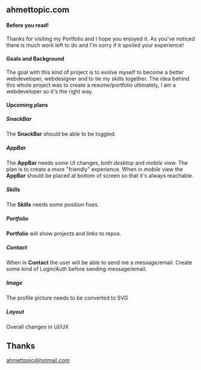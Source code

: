 ## ahmettopic.com

#### Before you read!
Thanks for visiting my Portfolio and I hope you enjoyed it. As you've noticed there is much work left to do and I'm sorry if it spoiled your experience!

#### Goals and Background
The goal with this kind of project is to evolve myself to become a better webdeveloper, webdesigner and to tie my skills together. The idea behind this whole project was to create a resume/portfolio ultimately, I am a webdeveloper so it's the right way.

#### Upcoming plans

##### SnackBar
The **SnackBar** should be able to be toggled.

##### AppBar
The **AppBar** needs some UI changes, both *desktop* and *mobile* view. The plan is to create a more "friendly" experience. When in *mobile* view the **AppBar** should be placed at bottom of screen so that it's always reachable.

##### Skills
The **Skills** needs some position fixes.

##### Portfolio
**Portfolio** will show projects and links to repos.

##### Contact
When in **Contact** the user will be able to send me a message/email. Create some kind of Login/Auth before sending message/email.

##### Image
The profile picture needs to be converted to SVG

##### Layout
Overall changes in UI/UX

## Thanks
ahmettopic@hotmail.com




 
